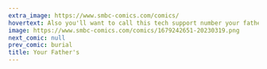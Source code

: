 ```yaml
---
extra_image: https://www.smbc-comics.com/comics/
hovertext: Also you'll want to call this tech support number your father called before you.
image: https://www.smbc-comics.com/comics/1679242651-20230319.png
next_comic: null
prev_comic: burial
title: Your Father's
---
```



